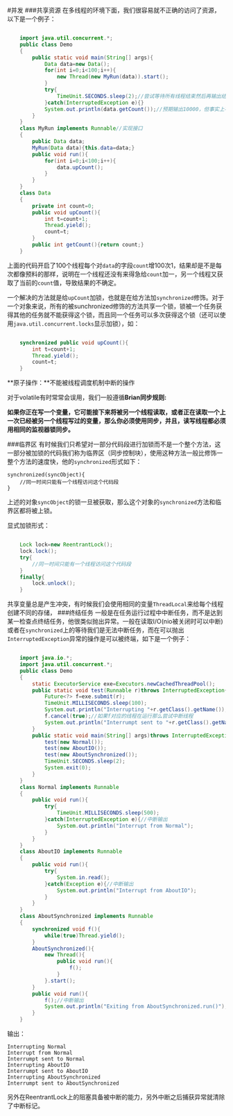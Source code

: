 #并发
###共享资源
在多线程的环境下面，我们很容易就不正确的访问了资源，以下是一个例子：

```java

	import java.util.concurrent.*;
	public class Demo
	{
		public static void main(String[] args){
			Data data=new Data();
        	for(int i=0;i<100;i++){
	            new Thread(new MyRun(data)).start();
        	}
			try{
				TimeUnit.SECONDS.sleep(2);//尝试等待所有线程结束然后再输出结果
			}catch(InterruptedException e){}
			System.out.println(data.getCount());//预期输出10000，但事实上不是
		}
	}
	class MyRun implements Runnable//实现接口
	{
		public Data data;
		MyRun(Data data){this.data=data;}
		public void run(){
    		for(int i=0;i<100;i++){
    			data.upCount();
    		}
    	}
    }
    class Data
    {
    	private int count=0;
    	public void upCount(){
			int t=count+1;
			Thread.yield();
			count=t;
		}
    	public int getCount(){return count;}
    }

```

上面的代码开启了100个线程每个对`data`的字段`count`增100次1，结果却是不是每次都像预料的那样，说明在一个线程还没有来得急给`count`加一，另一个线程又获取了当前的`count`值，导致结果的不确定。

一个解决的方法就是给`upCount`加锁，也就是在给方法加`synchronized`修饰。对于一个对象来说，所有的被sunchronized修饰的方法共享一个锁，锁被一个任务获得其他的任务就不能获得这个锁，而且同一个任务可以多次获得这个锁（还可以使用`java.util.concurrent.locks`显示加锁），如：

```java

	synchronized public void upCount(){
		int t=count+1;
		Thread.yield();
		count=t;
	}

```

**原子操作：**不能被线程调度机制中断的操作

对于volatile有时常常会误用，我们一般遵循**Brian同步规则:**

**如果你正在写一个变量，它可能接下来将被另一个线程读取，或者正在读取一个上一次已经被另一个线程写过的变量，那么你必须使用同步，并且，读写线程都必须用相同的监视器锁同步。**

###临界区
有时候我们只希望对一部分代码段进行加锁而不是一个整个方法，这一部分被加锁的代码我们称为临界区（同步控制块），使用这种方法一般比修饰一整个方法的速度快，他的`synchronized`形式如下：

	synchronized(syncObject){
		//同一时间只能有一个线程访问这个代码段
	}
上述的对象`syncObject`的锁一旦被获取，那么这个对象的`synchronized`方法和临界区都将被上锁。

显式加锁形式：

```java

	Lock lock=new ReentrantLock();
	lock.lock();
	try{
		//同一时间只能有一个线程访问这个代码段
	}
	finally{
		lock.unlock();
	}

```

共享变量总是产生冲突，有时候我们会使用相同的变量`ThreadLocal`来给每个线程创建不同的存储，
###终结任务
一般是在任务运行过程中中断任务，而不是达到某一检查点终结任务，他很类似抛出异常。一般在读取I/O(nio被关闭时可以中断)或者在`synchronized`上的等待我们是无法中断任务，而在可以抛出`InterruptedException`异常的操作是可以被终端，如下是一个例子：

```java

    import java.io.*;
    import java.util.concurrent.*;
    public class Demo
    {
    	static ExecutorService exe=Executors.newCachedThreadPool();
    	public static void test(Runnable r)throws InterruptedException{
    		Future<?> f=exe.submit(r);
    		TimeUnit.MILLISECONDS.sleep(100);
    		System.out.println("Interrupting "+r.getClass().getName());
    		f.cancel(true);//如果f对应的线程在运行那么尝试中断线程
    		System.out.println("Interrumpt sent to "+r.getClass().getName());
    	}
    	public static void main(String[] args)throws InterruptedException{
    		test(new Normal());
    		test(new AboutIO());
    		test(new AboutSynchronized());
    		TimeUnit.SECONDS.sleep(2);
    		System.exit(0);
    	}
    }
    class Normal implements Runnable
    {
    	public void run(){
    		try{
    			TimeUnit.MILLISECONDS.sleep(500);
    		}catch(InterruptedException e){//中断输出
    			System.out.println("Interrupt from Normal");
    		}
    	}
    }
    class AboutIO implements Runnable
    {
    	public void run(){
    		try{
    			System.in.read();
    		}catch(Exception e){//中断输出
    			System.out.println("Interrupt from AboutIO");
    		}
    	}
    }
    class AboutSynchronized implements Runnable
    {
    	synchronized void f(){
    		while(true)Thread.yield();
    	}
    	AboutSynchronized(){
    		new Thread(){
    			public void run(){
    				f();
    			}
    		}.start();
    	}
    	public void run(){
    		f();//中断输出
    		System.out.println("Exiting from AboutSynchronized.run()");
    	}
    }

```

输出：

    Interrupting Normal
    Interrupt from Normal
    Interrumpt sent to Normal
    Interrupting AboutIO
    Interrumpt sent to AboutIO
    Interrupting AboutSynchronized
    Interrumpt sent to AboutSynchronized
另外在ReentrantLock上的阻塞具备被中断的能力，另外中断之后捕获异常就清除了中断标记。